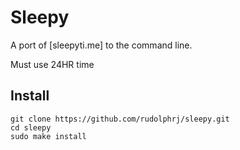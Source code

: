 # Sleepy
A port of [sleepyti.me] to the command line.

Must use 24HR time

## Install
```
git clone https://github.com/rudolphrj/sleepy.git
cd sleepy
sudo make install
```